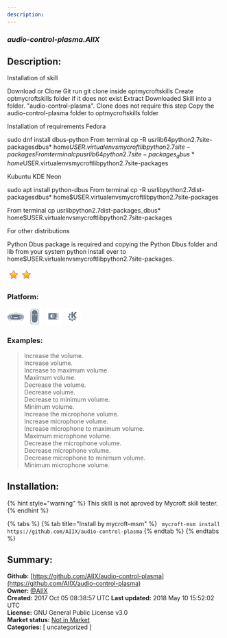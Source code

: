 ```yaml
---
description: 
---
```


### _audio-control-plasma.AIIX_  
## Description:  
Installation of skill

Download or Clone Git run git clone  inside optmycroftskills
Create optmycroftskills folder if it does not exist
Extract Downloaded Skill into a folder. "audio-control-plasma". Clone does not require this step
Copy the audio-control-plasma folder to optmycroftskills folder

Installation of requirements
Fedora

sudo dnf install dbus-python
From terminal cp -R usrlib64python2.7site-packagesdbus* home$USER.virtualenvsmycroftlibpython2.7site-packages
From terminal cp usrlib64python2.7site-packages_dbus* home$USER.virtualenvsmycroftlibpython2.7site-packages

Kubuntu  KDE Neon

sudo apt install python-dbus
From terminal cp -R usrlibpython2.7dist-packagesdbus* home$USER.virtualenvsmycroftlibpython2.7site-packages

From terminal cp usrlibpython2.7dist-packages_dbus* home$USER.virtualenvsmycroftlibpython2.7site-packages


For other distributions

Python Dbus package is required and copying the Python Dbus folder and lib from your system python install over to home$USER.virtualenvsmycroftlibpython2.7site-packages.
  
![](../.gitbook/assets/star.png)![](../.gitbook/assets/star.png)  
  
### Platform:  
 ![Mark I](../.gitbook/assets/mark-1-icon.png)  ![Mark II](../.gitbook/assets/mark-2-icon.png)  ![Picroft](../.gitbook/assets/picroft-icon.png)  ![plasmoid](../.gitbook/assets/kde.png)   
### Examples:  
> Increase the volume.  
> Increase volume.  
> Increase to maximum volume.  
> Maximum volume.  
> Decrease the volume.  
> Decrease volume.  
> Decrease to minimum volume.  
> Minimum volume.  
> Increase the microphone volume.  
> Increase microphone volume.  
> Increase microphone to maximum volume.  
> Maximum microphone volume.  
> Decrease the microphone volume.  
> Decrease microphone volume.  
> Decrease microphone to minimum volume.  
> Minimum microphone volume.  
  
## Installation:  
{% hint style="warning" %}
This skill is not aproved by Mycroft skill tester.
{% endhint %}
    
{% tabs %}
{% tab title="Install by mycroft-msm" %}
``` mycroft-msm install https://github.com/AIIX/audio-control-plasma```
{% endtab %}
  {% endtabs %}
    
## Summary:  
**Github:** [https://github.com/AIIX/audio-control-plasma](https://github.com/AIIX/audio-control-plasma)  
**Owner:** [@AIIX](https://github.com/AIIX)  
**Created:** 2017 Oct 05 08:38:57 UTC  **Last updated:** 2018 May 10 15:52:02 UTC  
**License:** GNU General Public License v3.0  
**Market status:** [Not in Market](https://market.mycroft.ai/skill/)  
**Categories:** [ uncategorized ]   
